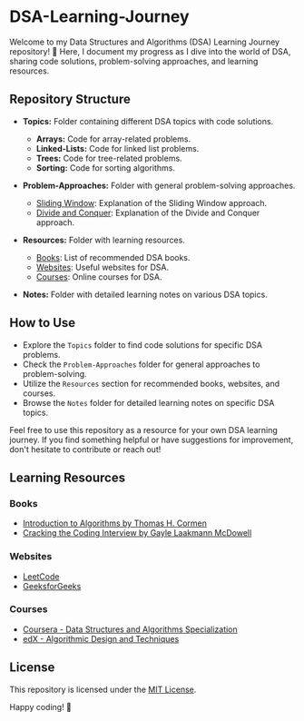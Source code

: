 # DSA-Learning-Journey

Welcome to my Data Structures and Algorithms (DSA) Learning Journey repository! 🚀 Here, I document my progress as I dive into the world of DSA, sharing code solutions, problem-solving approaches, and learning resources.

## Repository Structure 
  
- **Topics:** Folder containing different DSA topics with code solutions.      
  - **Arrays:** Code for array-related problems.  
  - **Linked-Lists:** Code for linked list problems.    
  - **Trees:** Code for tree-related problems.
  - **Sorting:** Code for sorting algorithms.   
 
- **Problem-Approaches:** Folder with general problem-solving approaches.  
  - [Sliding Window](Problem-Approaches/Sliding-Window.md): Explanation of the Sliding Window approach.  
  - [Divide and Conquer](Problem-Approaches/Divide-and-Conquer.md):  Explanation of the Divide and Conquer approach.            
  
- **Resources:** Folder with learning resources.
  - [Books](Resources/Books.md): List of recommended DSA books. 
  - [Websites](Resources/Websites.md): Useful websites for DSA.
  - [Courses](Resources/Courses.md): Online courses for DSA.

- **Notes:** Folder with detailed learning notes on various DSA topics.

## How to Use

- Explore the `Topics` folder to find code solutions for specific DSA problems.
- Check the `Problem-Approaches` folder for general approaches to problem-solving.
- Utilize the `Resources` section for recommended books, websites, and courses.
- Browse the `Notes` folder for detailed learning notes on specific DSA topics.

Feel free to use this repository as a resource for your own DSA learning journey. If you find something helpful or have suggestions for improvement, don't hesitate to contribute or reach out!

## Learning Resources

### Books
- [Introduction to Algorithms by Thomas H. Cormen](Resources/Books.md#introduction-to-algorithms-by-thomas-h-cormen)
- [Cracking the Coding Interview by Gayle Laakmann McDowell](Resources/Books.md#cracking-the-coding-interview-by-gayle-laakmann-mcdowell)

### Websites
- [LeetCode](Resources/Websites.md#leetcode)
- [GeeksforGeeks](Resources/Websites.md#geeksforgeeks)

### Courses
- [Coursera - Data Structures and Algorithms Specialization](Resources/Courses.md#coursera---data-structures-and-algorithms-specialization)
- [edX - Algorithmic Design and Techniques](Resources/Courses.md#edx---algorithmic-design-and-techniques)

## License

This repository is licensed under the [MIT License](LICENSE).

Happy coding! 🚀
